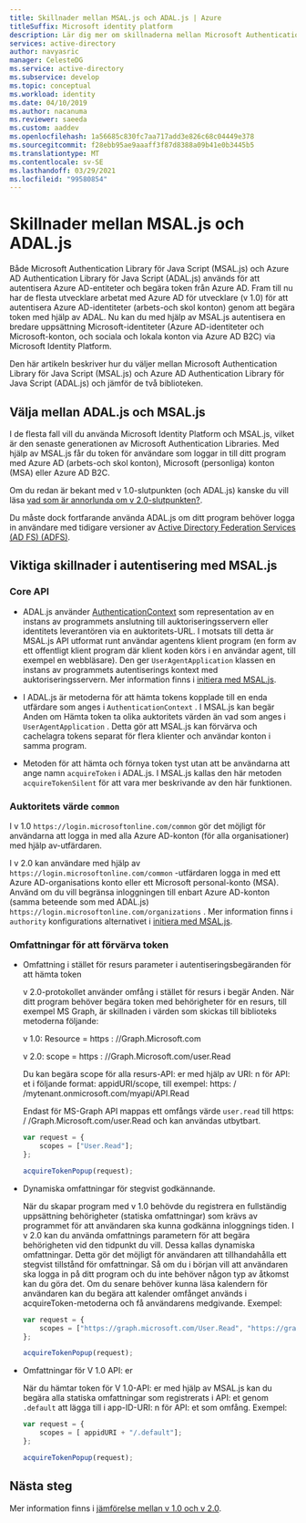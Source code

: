 ```yaml
---
title: Skillnader mellan MSAL.js och ADAL.js | Azure
titleSuffix: Microsoft identity platform
description: Lär dig mer om skillnaderna mellan Microsoft Authentication Library för Java Script (MSAL.js) och Azure AD Authentication Library för Java Script (ADAL.js) och hur du väljer vilket du vill använda.
services: active-directory
author: navyasric
manager: CelesteDG
ms.service: active-directory
ms.subservice: develop
ms.topic: conceptual
ms.workload: identity
ms.date: 04/10/2019
ms.author: nacanuma
ms.reviewer: saeeda
ms.custom: aaddev
ms.openlocfilehash: 1a56685c830fc7aa717add3e826c68c04449e378
ms.sourcegitcommit: f28ebb95ae9aaaff3f87d8388a09b41e0b3445b5
ms.translationtype: MT
ms.contentlocale: sv-SE
ms.lasthandoff: 03/29/2021
ms.locfileid: "99580854"
---
```

# <a name="differences-between-msaljs-and-adaljs"></a>Skillnader mellan MSAL.js och ADAL.js

Både Microsoft Authentication Library för Java Script (MSAL.js) och Azure AD Authentication Library för Java Script (ADAL.js) används för att autentisera Azure AD-entiteter och begära token från Azure AD. Fram till nu har de flesta utvecklare arbetat med Azure AD för utvecklare (v 1.0) för att autentisera Azure AD-identiteter (arbets-och skol konton) genom att begära token med hjälp av ADAL. Nu kan du med hjälp av MSAL.js autentisera en bredare uppsättning Microsoft-identiteter (Azure AD-identiteter och Microsoft-konton, och sociala och lokala konton via Azure AD B2C) via Microsoft Identity Platform.

Den här artikeln beskriver hur du väljer mellan Microsoft Authentication Library för Java Script (MSAL.js) och Azure AD Authentication Library för Java Script (ADAL.js) och jämför de två biblioteken.

## <a name="choosing-between-adaljs-and-msaljs"></a>Välja mellan ADAL.js och MSAL.js

I de flesta fall vill du använda Microsoft Identity Platform och MSAL.js, vilket är den senaste generationen av Microsoft Authentication Libraries. Med hjälp av MSAL.js får du token för användare som loggar in till ditt program med Azure AD (arbets-och skol konton), Microsoft (personliga) konton (MSA) eller Azure AD B2C.

Om du redan är bekant med v 1.0-slutpunkten (och ADAL.js) kanske du vill läsa [vad som är annorlunda om v 2.0-slutpunkten?](../azuread-dev/azure-ad-endpoint-comparison.md).

Du måste dock fortfarande använda ADAL.js om ditt program behöver logga in användare med tidigare versioner av [Active Directory Federation Services (AD FS) (ADFS)](/windows-server/identity/active-directory-federation-services).

## <a name="key-differences-in-authentication-with-msaljs"></a>Viktiga skillnader i autentisering med MSAL.js

### <a name="core-api"></a>Core API

* ADAL.js använder [AuthenticationContext](https://github.com/AzureAD/azure-activedirectory-library-for-js/wiki/Config-authentication-context#authenticationcontext) som representation av en instans av programmets anslutning till auktoriseringsservern eller identitets leverantören via en auktoritets-URL. I motsats till detta är MSAL.js API utformat runt användar agentens klient program (en form av ett offentligt klient program där klient koden körs i en användar agent, till exempel en webbläsare). Den ger `UserAgentApplication` klassen en instans av programmets autentiserings kontext med auktoriseringsservern. Mer information finns i [initiera med MSAL.js](msal-js-initializing-client-applications.md).

* I ADAL.js är metoderna för att hämta tokens kopplade till en enda utfärdare som anges i `AuthenticationContext` . I MSAL.js kan begär Anden om Hämta token ta olika auktoritets värden än vad som anges i `UserAgentApplication` . Detta gör att MSAL.js kan förvärva och cachelagra tokens separat för flera klienter och användar konton i samma program.

* Metoden för att hämta och förnya token tyst utan att be användarna att ange namn `acquireToken` i ADAL.js. I MSAL.js kallas den här metoden `acquireTokenSilent` för att vara mer beskrivande av den här funktionen.

### <a name="authority-value-common"></a>Auktoritets värde `common`

I v 1.0 `https://login.microsoftonline.com/common` gör det möjligt för användarna att logga in med alla Azure AD-konton (för alla organisationer) med hjälp av-utfärdaren.

I v 2.0 kan användare med hjälp av `https://login.microsoftonline.com/common` -utfärdaren logga in med ett Azure AD-organisations konto eller ett Microsoft personal-konto (MSA). Använd om du vill begränsa inloggningen till enbart Azure AD-konton (samma beteende som med ADAL.js) `https://login.microsoftonline.com/organizations` . Mer information finns i `authority` konfigurations alternativet i [initiera med MSAL.js](msal-js-initializing-client-applications.md).

### <a name="scopes-for-acquiring-tokens"></a>Omfattningar för att förvärva token
* Omfattning i stället för resurs parameter i autentiseringsbegäranden för att hämta token

    v 2.0-protokollet använder omfång i stället för resurs i begär Anden. När ditt program behöver begära token med behörigheter för en resurs, till exempel MS Graph, är skillnaden i värden som skickas till biblioteks metoderna följande:

    v 1.0: Resource = https \: //Graph.Microsoft.com

    v 2.0: scope = https \: //Graph.Microsoft.com/user.Read

    Du kan begära scope för alla resurs-API: er med hjälp av URI: n för API: et i följande format: appidURI/scope, till exempel: https: \/ /mytenant.onmicrosoft.com/myapi/API.Read

    Endast för MS-Graph API mappas ett omfångs värde `user.read` till https: \/ /Graph.Microsoft.com/user.Read och kan användas utbytbart.

    ```javascript
    var request = {
        scopes = ["User.Read"];
    };

    acquireTokenPopup(request);   
    ```

* Dynamiska omfattningar för stegvist godkännande.

    När du skapar program med v 1.0 behövde du registrera en fullständig uppsättning behörigheter (statiska omfattningar) som krävs av programmet för att användaren ska kunna godkänna inloggnings tiden. I v 2.0 kan du använda omfattnings parametern för att begära behörigheten vid den tidpunkt du vill. Dessa kallas dynamiska omfattningar. Detta gör det möjligt för användaren att tillhandahålla ett stegvist tillstånd för omfattningar. Så om du i början vill att användaren ska logga in på ditt program och du inte behöver någon typ av åtkomst kan du göra det. Om du senare behöver kunna läsa kalendern för användaren kan du begära att kalender omfånget används i acquireToken-metoderna och få användarens medgivande. Exempel:

    ```javascript
    var request = {
        scopes = ["https://graph.microsoft.com/User.Read", "https://graph.microsoft.com/Calendar.Read"];
    };

    acquireTokenPopup(request);   
    ```

* Omfattningar för V 1.0 API: er

    När du hämtar token för V 1.0-API: er med hjälp av MSAL.js kan du begära alla statiska omfattningar som registrerats i API: et genom `.default` att lägga till i app-ID-URI: n för API: et som omfång. Exempel:

    ```javascript
    var request = {
        scopes = [ appidURI + "/.default"];
    };

    acquireTokenPopup(request);
    ```

## <a name="next-steps"></a>Nästa steg
Mer information finns i [jämförelse mellan v 1.0 och v 2.0](../azuread-dev/azure-ad-endpoint-comparison.md).
